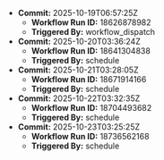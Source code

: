 - **Commit:** 2025-10-19T06:57:25Z
  - **Workflow Run ID:** 18626878982
  - **Triggered By:** workflow_dispatch
- **Commit:** 2025-10-20T03:36:24Z
  - **Workflow Run ID:** 18641304838
  - **Triggered By:** schedule
- **Commit:** 2025-10-21T03:28:05Z
  - **Workflow Run ID:** 18671914166
  - **Triggered By:** schedule
- **Commit:** 2025-10-22T03:32:35Z
  - **Workflow Run ID:** 18704493682
  - **Triggered By:** schedule
- **Commit:** 2025-10-23T03:25:25Z
  - **Workflow Run ID:** 18736562168
  - **Triggered By:** schedule
